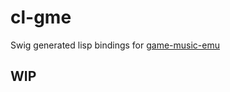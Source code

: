 # cl-gme

Swig generated lisp bindings for [game-music-emu](https://bitbucket.org/mpyne/game-music-emu/wiki/Home)

## WIP
